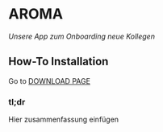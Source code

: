 # AROMA

_Unsere App zum Onboarding neue Kollegen_

## How-To Installation

Go to [DOWNLOAD PAGE](https://jambit.github.io)

### tl;dr

Hier zusammenfassung einfügen

